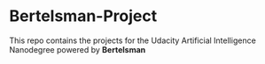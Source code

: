 # Bertelsman-Project

This repo contains the projects for the Udacity Artificial Intelligence Nanodegree powered by **Bertelsman**
